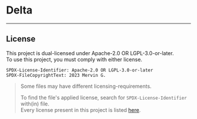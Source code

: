 # Delta

___

## License

This project is dual-licensed under Apache-2.0 OR LGPL-3.0-or-later.
<br>
To use this project, you must comply with either license.

```
SPDX-License-Identifier: Apache-2.0 OR LGPL-3.0-or-later
SPDX-FileCopyrightText: 2023 Mervin G.
```

> Some files may have different licensing-requirements.
>
> To find the file's applied license,
> search for `SPDX-License-Identifier` with(in) file.
> <br>
> Every license present in this project is listed [here](LICENSES).